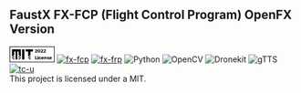 ﻿## FaustX FX-FCP (Flight Control Program) OpenFX Version

<a href="https://github.com/Berkantyuks/FaustX-FX1-AI-OpenFX/blob/main/license" rel="mmit"><img width="79px" style="border-width: 0;" src="https://github.com/Berkantyuks/FaustX-FX1-AI-OpenFX/blob/main/parts/images/mit-license-custom.png" alt="mit" /></a>
<a href="https://www.faustx.com/en/" rel="fx1ai"><img width="79px" style="border-width: 0;" src="https://github.com/Berkantyuks/FaustX-Flight-Records/blob/main/Images/114x40-fcp.png" alt="fx-fcp" /></a>
<a href="https://www.faustx.com/en/" rel="fxfrp"><img width="79px" style="border-width: 0;" src="https://github.com/Berkantyuks/FaustX-Flight-Records/blob/main/Images/114x40-fx-frp-new.png" alt="fx-frp" /></a>
![Python](https://img.shields.io/badge/Python-000000?style=for-the-badge&logo=python&logoColor=white)
![OpenCV](https://img.shields.io/badge/OpenCV-000000?style=for-the-badge&logo=OpenCV&logoColor=white)
![Dronekit](https://img.shields.io/badge/Ardupilot%20STIL-000000?style=for-the-badge&logo=null&logoColor=white)
![gTTS](https://img.shields.io/badge/gTTS-000000?style=for-the-badge&logo=null&logoColor=white)
<a href="https://github.com/Berkantyuks/QA-Project-Test-Classification-Mark#test-class-u" rel="tc-u"><img width="79px" style="border-width: 0;" src="https://github.com/Berkantyuks/QA-Project-Test-Classification-Mark/blob/main/TCM-114x40-light/114x40-tc-u.png" alt="tc-u" /></a>
<br/>
This project is licensed under a MIT</a>.
